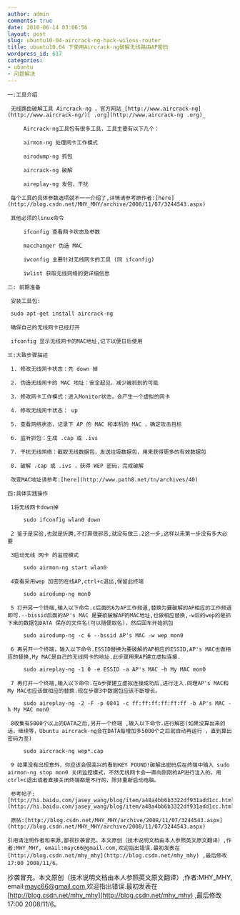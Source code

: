 ```yaml
---
author: admin
comments: true
date: 2010-06-14 03:06:56
layout: post
slug: ubuntu10-04-aircrack-ng-hack-wiless-router
title: ubuntu10.04 下使用Aircrack-ng破解无线路由AP密码
wordpress_id: 617
categories:
- ubuntu
- 问题解决
---
```


	一:工具介绍

	 无线路由破解工具 Aircrack-ng ，官方网站_[http://www.aircrack-ng](http://www.aircrack-ng/)[ .org](http://www.aircrack-ng .org)_

> 
	
> 
> 
		 Aircrack-ng工具包有很多工具，工具主要有以下几个：
	
> 
> 
	
> 
> 
		 airmon-ng 处理网卡工作模式  

		 airodump-ng 抓包  

		 aircrack-ng 破解  

		 aireplay-ng 发包，干扰  
	
> 
> 

	 每个工具的具体参数选项就不一一介绍了,详情请参考原作者:[here](http://blog.csdn.net/MHY_MHY/archive/2008/11/07/3244543.aspx)

	 其他必须的linux命令

> 
	
> 
> 
		 ifconfig 查看网卡状态及参数
	
> 
> 
	
> 
> 
		 macchanger 伪造 MAC  

		 iwconfig 主要针对无线网卡的工具 (同 ifconfig)  

		 iwlist 获取无线网络的更详细信息
	
> 
> 

	二: 前期准备

	 安装工具包: 

	 sudo apt-get install aircrack-ng

	 确保自己的无线网卡已经打开

	 ifconfig 显示无线网卡的MAC地址,记下以便日后使用

	三:大致步骤描述

	 1. 修改无线网卡状态：先 down 掉

	 2. 伪造无线网卡的 MAC 地址：安全起见，减少被抓到的可能

	 3. 修改网卡工作模式：进入Monitor状态，会产生一个虚拟的网卡

	 4. 修改无线网卡状态： up

	 5. 查看网络状态，记录下 AP 的 MAC 和本机的 MAC ，确定攻击目标

	 6. 监听抓包：生成 .cap 或 .ivs

	 7. 干扰无线网络：截取无线数据包，发送垃圾数据包，用来获得更多的有效数据包

	 8. 破解 .cap 或 .ivs ，获得 WEP 密码，完成破解

	 改变MAC地址请参考:[here](http://www.path8.net/tn/archives/40)

	四:具体实践操作

	 1将无线网卡down掉

> 
	
> 
> 
		 sudo ifconfig wlan0 down 
	
> 
> 

	 2 鉴于是实验,也就是折腾,不打算很邪恶,就没有做三.2这一步,这样以来第一步没有多大必要

	 3启动无线 网卡 的监控模式

> 
	
> 
> 
		 sudo airmon-ng start wlan0 
	
> 
> 

	 4查看采用wep 加密的在线AP,ctrl+c退出,保留此终端

> 
	
> 
> 
		 sudo airodump-ng mon0 
	
> 
> 

	 5 打开另一个终端,输入以下命令.c后面的6为AP工作频道,替换为要破解的AP相应的工作频道即可.--bissid后面的AP's MAC 是要欲破解AP的MAC地址,也做相应替换,-w后的wep的是抓下来的数据包DATA 保存的文件名(可以随便取名)，然后回车开始抓包

> 
	
> 
> 
		 sudo airodump-ng -c 6 --bssid AP's MAC -w wep mon0 
	
> 
> 

	 6 再另开一个终端，输入以下命令.ESSID替换为要破解的AP相应的ESSID,AP's MAC也做相应的替换,My MAC是自己的无线网卡的地址.此步骤用来AP建立虚拟连接.

> 
	
> 
> 
		 sudo aireplay-ng -1 0 -e ESSID -a AP's MAC -h My MAC mon0
	
> 
> 

	 7 再打开一个终端,输入以下命令.在6步骤建立虚拟连接成功后,进行注入.同理AP's MAC和My MAC也应该做相应的替换.现在步骤3中数据包应该不断增长。

> 
	
> 
> 
		 sudo aireplay-ng -2 -F -p 0841 -c ff:ff:ff:ff:ff:ff -b AP's MAC -h My MAC mon0
	
> 
> 

	 8收集有5000个以上的DATA之后,另开一个终端 ,输入以下命令.进行解密(如果没算出来的话，继续等，Ubuntu aircrack-ng会在DATA每增加多5000个之后就自动再运行 ，直到算出密码为至)

> 
	
> 
> 
		 sudo aircrack-ng wep*.cap
	
> 
> 

	 9 如果没有出现意外，你应该会很高兴的看到KEY FOUND!破解出密码后在终端中输入 sudo airmon-ng stop mon0 关闭监控模式，不然无线网卡会一直向刚刚的AP进行注入的，用ctrl+c退出或者直接关闭终端都是不行的，除非重新启动电脑。

	 参考帖子: [http://hi.baidu.com/jasey_wang/blog/item/a48a4bb6b3322df931add1cc.html](http://hi.baidu.com/jasey_wang/blog/item/a48a4bb6b3322df931add1cc.html)

	 原帖:[http://blog.csdn.net/MHY_MHY/archive/2008/11/07/3244543.aspx](http://blog.csdn.net/MHY_MHY/archive/2008/11/07/3244543.aspx) 

	引用请注明作者和来源,鄙视抄袭冒充。本文原创（技术说明文档由本人参照英文原文翻译）,作者:MHY_MHY, email:mayc66@gmail.com,欢迎指出错误.最初发表在 [http://blog.csdn.net/mhy_mhy](http://blog.csdn.net/mhy_mhy) ,最后修改17:00 2008/11/6。

抄袭冒充。本文原创（技术说明文档由本人参照英文原文翻译）,作者:MHY_MHY, email:mayc66@gmail.com,欢迎指出错误.最初发表在 [http://blog.csdn.net/mhy_mhy](http://blog.csdn.net/mhy_mhy) ,最后修改17:00 2008/11/6。

